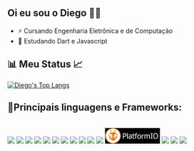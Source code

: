 ## Oi eu sou o Diego 🌱:rocket: 
- ⚡ Cursando Engenharia Eletrônica e de Computação
- 🌱 Estudando Dart e Javascript

<!--
**diego-r93/diego-r93** is a ✨ _special_ ✨ repository because its `README.md` (this file) appears on your GitHub profile.

Here are some ideas to get you started:

- 🔭 I’m currently working on ...
- 🌱 I’m currently learning ...
- 👯 I’m looking to collaborate on ...
- 🤔 I’m looking for help with ...
- 💬 Ask me about ...
- 📫 How to reach me: ...
- 😄 Pronouns: ...
- ⚡ Fun fact: ...
-->

## :bar_chart:  Meu Status  :chart_with_upwards_trend:
[![Diego's Top Langs](https://github-readme-stats.vercel.app/api/top-langs/?username=diego-r93&layout=compact)](https://github.com/anuraghazra/github-readme-stats)

## 🧰Principais linguagens e Frameworks:
<div style="display: inline_block"><br>
<a href="https://isocpp.org/"><img height= "35" src= "https://img.shields.io/badge/C-00599C?style=for-the-badge&logo=c&logoColor=white"></a>
<a href="https://isocpp.org/"><img height= "35" src= "https://img.shields.io/badge/C%2B%2B-00599C?style=for-the-badge&logo=c%2B%2B&logoColor=white"></a>
<a href="https://www.javascript.com/"><img height= "35" src= "https://img.shields.io/badge/JavaScript-F7DF1E?style=for-the-badge&logo=javascript&logoColor=black"></a>
<a href="https://www.python.org/"><img height= "35" src= "https://img.shields.io/badge/Python-3776AB?style=for-the-badge&logo=python&logoColor=white"></a>
<a href="https://dart.dev/"><img height= "35" src= "https://img.shields.io/badge/Dart-0175C2?style=for-the-badge&logo=dart&logoColor=white"></a>
<a href="https://flutter.dev/"><img height= "35" src= "https://img.shields.io/badge/Flutter-02569B?style=for-the-badge&logo=flutter&logoColor=white"></a>
<a href="https://nodejs.org/en/"><img height= "35" src= "https://img.shields.io/badge/Node.js-339933?style=for-the-badge&logo=nodedotjs&logoColor=white"></a>
<a href="https://expressjs.com/"><img height= "35" src= "https://img.shields.io/badge/Express.js-000000?style=for-the-badge&logo=express&logoColor=white"></a>
<a href="https://nodered.org/"><img height= "35" src= "https://img.shields.io/badge/Node--Red-8F0000?style=for-the-badge&logo=nodered&logoColor=white"></a>
<a href="https://www.arduino.cc/"><img height= "35" src= "https://img.shields.io/badge/Arduino-00979D?style=for-the-badge&logo=Arduino&logoColor=white"></a>
<a href="https://www.raspberrypi.org/"><img height= "35" src= "https://img.shields.io/badge/Raspberry%20Pi-A22846?style=for-the-badge&logo=Raspberry%20Pi&logoColor=white"></a>
<a href="https://platformio.org/"><img height= "35" src= "/images/platformio-logo-black.png"></a>
<a href="https://git-scm.com/"><img height= "35" src= "https://img.shields.io/badge/GIT-E44C30?style=for-the-badge&logo=git&logoColor=white"></a>
<a href="https://code.visualstudio.com/"><img height= "35" src= "https://img.shields.io/badge/VS_Code-0078D4?style=for-the-badge&logo=visual%20studio%20code&logoColor=white"></a>
<a href="https://www.influxdata.com/"><img height= "35" src= "https://img.shields.io/badge/InfluxDB-22ADF6?style=for-the-badge&logo=InfluxDB&logoColor=white"></a>
</div>

